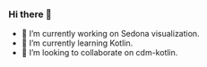 ### Hi there 👋


- 🔭 I’m currently working on Sedona visualization.
- 🌱 I’m currently learning Kotlin.
- 👯 I’m looking to collaborate on cdm-kotlin.
<!--
- 🤔 I’m looking for help with ...
- 💬 Ask me about ...
- 📫 How to reach me: ...
- 😄 Pronouns: ...
- ⚡ Fun fact: ...
-->
